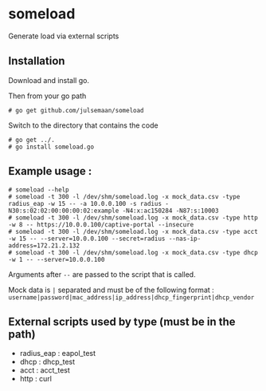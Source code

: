 # someload

Generate load via external scripts

## Installation

Download and install go.

Then from your go path 

`# go get github.com/julsemaan/someload`

Switch to the directory that contains the code

```
# go get ../.
# go install someload.go
```

## Example usage : 

```
# someload --help
# someload -t 300 -l /dev/shm/someload.log -x mock_data.csv -type radius_eap -w 15 -- -a 10.0.0.100 -s radius -N30:s:02:02:00:00:00:02:example -N4:x:ac150284 -N87:s:10003
# someload -t 300 -l /dev/shm/someload.log -x mock_data.csv -type http -w 8 -- https://10.0.0.100/captive-portal --insecure
# someload -t 300 -l /dev/shm/someload.log -x mock_data.csv -type acct -w 15 -- --server=10.0.0.100 --secret=radius --nas-ip-address=172.21.2.132
# someload -t 300 -l /dev/shm/someload.log -x mock_data.csv -type dhcp -w 1 -- --server=10.0.0.100
```
Arguments after `--` are passed to the script that is called.

Mock data is `|` separated and must be of the following format : 
`username|password|mac_address|ip_address|dhcp_fingerprint|dhcp_vendor`

## External scripts used by type (must be in the path)

* radius_eap : eapol_test
* dhcp : dhcp_test
* acct : acct_test
* http : curl
